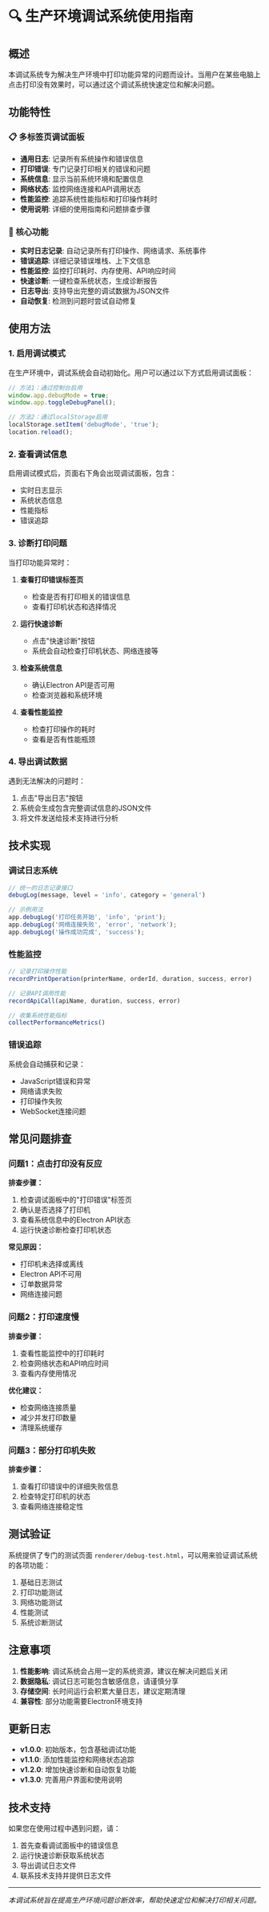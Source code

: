 # 🔍 生产环境调试系统使用指南

## 概述

本调试系统专为解决生产环境中打印功能异常的问题而设计。当用户在某些电脑上点击打印没有效果时，可以通过这个调试系统快速定位和解决问题。

## 功能特性

### 📋 多标签页调试面板
- **通用日志**: 记录所有系统操作和错误信息
- **打印错误**: 专门记录打印相关的错误和问题
- **系统信息**: 显示当前系统环境和配置信息
- **网络状态**: 监控网络连接和API调用状态
- **性能监控**: 追踪系统性能指标和打印操作耗时
- **使用说明**: 详细的使用指南和问题排查步骤

### 🔧 核心功能
- **实时日志记录**: 自动记录所有打印操作、网络请求、系统事件
- **错误追踪**: 详细记录错误堆栈、上下文信息
- **性能监控**: 监控打印耗时、内存使用、API响应时间
- **快速诊断**: 一键检查系统状态，生成诊断报告
- **日志导出**: 支持导出完整的调试数据为JSON文件
- **自动恢复**: 检测到问题时尝试自动修复

## 使用方法

### 1. 启用调试模式

在生产环境中，调试系统会自动初始化。用户可以通过以下方式启用调试面板：

```javascript
// 方法1：通过控制台启用
window.app.debugMode = true;
window.app.toggleDebugPanel();

// 方法2：通过localStorage启用
localStorage.setItem('debugMode', 'true');
location.reload();
```

### 2. 查看调试信息

启用调试模式后，页面右下角会出现调试面板，包含：
- 实时日志显示
- 系统状态信息
- 性能指标
- 错误追踪

### 3. 诊断打印问题

当打印功能异常时：

1. **查看打印错误标签页**
   - 检查是否有打印相关的错误信息
   - 查看打印机状态和选择情况

2. **运行快速诊断**
   - 点击"快速诊断"按钮
   - 系统会自动检查打印机状态、网络连接等

3. **检查系统信息**
   - 确认Electron API是否可用
   - 检查浏览器和系统环境

4. **查看性能监控**
   - 检查打印操作的耗时
   - 查看是否有性能瓶颈

### 4. 导出调试数据

遇到无法解决的问题时：

1. 点击"导出日志"按钮
2. 系统会生成包含完整调试信息的JSON文件
3. 将文件发送给技术支持进行分析

## 技术实现

### 调试日志系统

```javascript
// 统一的日志记录接口
debugLog(message, level = 'info', category = 'general')

// 示例用法
app.debugLog('打印任务开始', 'info', 'print');
app.debugLog('网络连接失败', 'error', 'network');
app.debugLog('操作成功完成', 'success');
```

### 性能监控

```javascript
// 记录打印操作性能
recordPrintOperation(printerName, orderId, duration, success, error)

// 记录API调用性能
recordApiCall(apiName, duration, success, error)

// 收集系统性能指标
collectPerformanceMetrics()
```

### 错误追踪

系统会自动捕获和记录：
- JavaScript错误和异常
- 网络请求失败
- 打印操作失败
- WebSocket连接问题

## 常见问题排查

### 问题1：点击打印没有反应

**排查步骤：**
1. 检查调试面板中的"打印错误"标签页
2. 确认是否选择了打印机
3. 查看系统信息中的Electron API状态
4. 运行快速诊断检查打印机状态

**常见原因：**
- 打印机未选择或离线
- Electron API不可用
- 订单数据异常
- 网络连接问题

### 问题2：打印速度慢

**排查步骤：**
1. 查看性能监控中的打印耗时
2. 检查网络状态和API响应时间
3. 查看内存使用情况

**优化建议：**
- 检查网络连接质量
- 减少并发打印数量
- 清理系统缓存

### 问题3：部分打印机失败

**排查步骤：**
1. 查看打印错误中的详细失败信息
2. 检查特定打印机的状态
3. 查看网络连接稳定性

## 测试验证

系统提供了专门的测试页面 `renderer/debug-test.html`，可以用来验证调试系统的各项功能：

1. 基础日志测试
2. 打印功能测试
3. 网络功能测试
4. 性能测试
5. 系统诊断测试

## 注意事项

1. **性能影响**: 调试系统会占用一定的系统资源，建议在解决问题后关闭
2. **数据隐私**: 调试日志可能包含敏感信息，请谨慎分享
3. **存储空间**: 长时间运行会积累大量日志，建议定期清理
4. **兼容性**: 部分功能需要Electron环境支持

## 更新日志

- **v1.0.0**: 初始版本，包含基础调试功能
- **v1.1.0**: 添加性能监控和网络状态追踪
- **v1.2.0**: 增加快速诊断和自动恢复功能
- **v1.3.0**: 完善用户界面和使用说明

## 技术支持

如果您在使用过程中遇到问题，请：

1. 首先查看调试面板中的错误信息
2. 运行快速诊断获取系统状态
3. 导出调试日志文件
4. 联系技术支持并提供日志文件

---

*本调试系统旨在提高生产环境问题诊断效率，帮助快速定位和解决打印相关问题。*